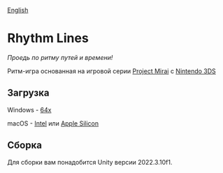 [English](README.md)

# Rhythm Lines

*Проедь по ритму путей и времени!*

Ритм-игра основанная на игровой серии [Project Mirai](https://ru.wikipedia.org/wiki/Hatsune_Miku:_Project_DIVA_(серия_игр)#Hatsune_Miku_and_Future_Stars:_Project_Mirai) c [Nintendo 3DS](https://ru.wikipedia.org/wiki/Nintendo_3DS)

## Загрузка

Windows - [64x](https://github.com/MrLimeick/RL-Unity/releases/latest/download/RL.Win64.zip)

macOS - [Intel](https://github.com/MrLimeick/RL-Unity/releases/latest/download/RL.app.intel.zip) или [Apple Silicon](https://github.com/MrLimeick/RL-Unity/releases/latest/download/RL.app.Apple.Silicon.zip)

## Сборка

Для сборки вам понадобится Unity версии 2022.3.10f1.

